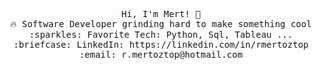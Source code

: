 <p align="center">
  <samp>
    Hi, I'm Mert! 👋 <br>
    🔥 Software Developer grinding hard to make something cool  <br>
    :sparkles: Favorite Tech: Python, Sql, Tableau ... <br>
    :briefcase: LinkedIn: https://linkedin.com/in/rmertoztop <br>
    :email:	r.mertoztop@hotmail.com <br>
  </samp>
</p>
